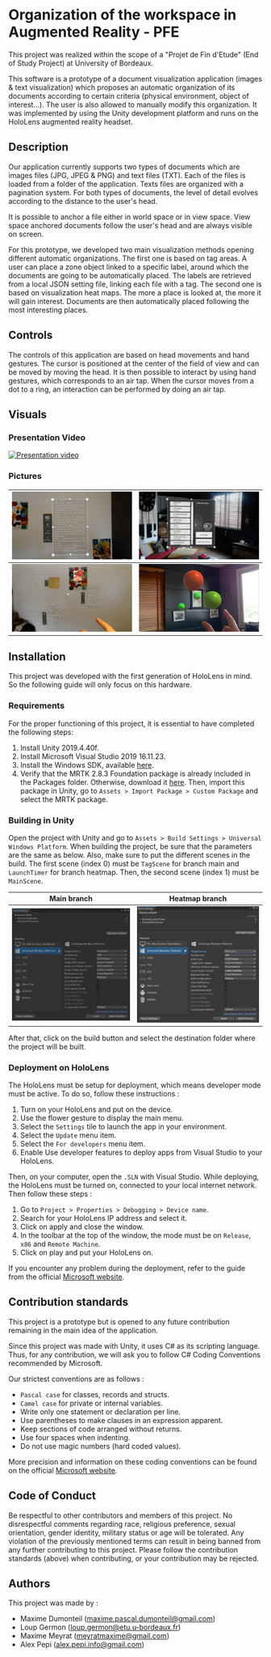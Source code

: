 # Organization of the workspace in Augmented Reality - PFE

This project was realized within the scope of a "Projet de Fin d'Etude" (End of Study Project) at University of Bordeaux.

This software is a prototype of a document visualization application (images & text visualization) which proposes an automatic organization of its documents according to certain criteria (physical environment, object of interest...). The user is also allowed to manually modify this organization. It was implemented by using the Unity development platform and runs on the HoloLens augmented reality headset.

## Description

Our application currently supports two types of documents which are images files (JPG, JPEG & PNG) and text files (TXT). Each of the files is loaded from a folder of the application. Texts files are organized with a pagination system. For both types of documents, the level of detail evolves according to the distance to the user's head.

It is possible to anchor a file either in world space or in view space. View space anchored documents follow the user's head and are always visible on screen.  

For this prototype, we developed two main visualization methods opening different automatic organizations. The first one is based on tag areas. A user can place a zone object linked to a specific label, around which the documents are going to be automatically placed. 
The labels are retrieved from a local JSON setting file, linking each file with a tag. The second one is based on visualization heat maps. The more a place is looked at, the more it will gain interest. Documents are then automatically placed following the most interesting places.  

## Controls

The controls of this application are based on head movements and hand gestures. The cursor is positioned at the center of the field of view and can be moved by moving the head. It is then possible to interact by using hand gestures, which corresponds to an air tap. When the cursor moves from a dot to a ring, an interaction can be performed by doing an air tap.  

## Visuals

### Presentation Video

[![Presentation video](https://img.youtube.com/vi/Cn3_thKMAy4/0.jpg)](https://www.youtube.com/watch?v=Cn3_thKMAy4)

### Pictures

![Text File](Images/TextFile.png)  |  ![Main Menu](Images/MainMenu.png)
:-------------------------:|:-------------------------:
![Forces](Images/Forces.png)  |  ![HeatMapScan](Images/HeatMapScan.png)


## Installation

This project was developed with the first generation of HoloLens in mind. So the following guide will only focus on this hardware. 

### Requirements

For the proper functioning of this project, it is essential to have completed the following steps:
1. Install Unity 2019.4.40f.
2. Install Microsoft Visual Studio 2019 16.11.23.
3. Install the Windows SDK, available [here](https://developer.microsoft.com/en-US/windows/downloads/windows-sdk/).
4. Verify that the MRTK 2.8.3 Foundation package is already included in the Packages folder. Otherwise, download it [here](https://github.com/Microsoft/MixedRealityToolkit-Unity/releases). Then, import this package in Unity, go to `Assets > Import Package > Custom Package` and select the MRTK package.

### Building in Unity

Open the project with Unity and go to `Assets > Build Settings > Universal Windows Platform`. When building the project, be sure that the parameters are the same as below. Also, make sure to put the different scenes in the build. The first scene (index 0) must be `TagScene` for branch main and `LaunchTimer` for branch heatmap. Then, the second scene (index 1) must be `MainScene`. 

Main branch            |  Heatmap branch
:-------------------------:|:-------------------------:
![Build settings Main](Images/BuildSettingsMain.png)  |  ![Build settings Heatmap](Images/BuildSettingsHeatmap.png)


After that, click on the build button and select the destination folder where the project will be built.

### Deployment on HoloLens

The HoloLens must be setup for deployment, which means developer mode must be active. To do so, follow these instructions : 
1. Turn on your HoloLens and put on the device.
2. Use the flower gesture to display the main menu.
3. Select the `Settings` tile to launch the app in your environment.
4. Select the `Update` menu item.
5. Select the `For developers` menu item.
6. Enable Use developer features to deploy apps from Visual Studio to your HoloLens.

Then, on your computer, open the `.SLN` with Visual Studio. While deploying, the HoloLens must be turned on, connected to your local internet network. Then follow these steps :
1. Go to `Project > Properties > Debugging > Device name`.
2. Search for your HoloLens IP address and select it.
3. Click on apply and close the window.
4. In the toolbar at the top of the window, the mode must be on `Release`, `x86` and `Remote Machine`. 
5. Click on play and put your HoloLens on.

If you encounter any problem during the deployment, refer to the guide from the official [Microsoft website](https://learn.microsoft.com/en-us/windows/mixed-reality/develop/advanced-concepts/using-visual-studio?tabs=hl2).


## Contribution standards

This project is a prototype but is opened to any future contribution remaining in the main idea of the application.

Since this project was made with Unity, it uses C# as its scripting language. Thus, for any contribution, we will ask you to follow C# Coding Conventions recommended by Microsoft. 

Our strictest conventions are as follows :

* `Pascal case` for classes, records and structs.
* `Camel case` for private or internal variables. 
* Write only one statement or declaration per line.
* Use parentheses to make clauses in an expression apparent.
* Keep sections of code arranged without returns.
* Use four spaces when indenting.
* Do not use magic numbers (hard coded values).

More precision and information on these coding conventions can be found on the official [Microsoft website](https://learn.microsoft.com/en-us/dotnet/csharp/fundamentals/coding-style/coding-conventions). 

## Code of Conduct

Be respectful to other contributors and members of this project. No disrespectful comments regarding race, religious preference, sexual orientation, gender identity, military status or age will be tolerated. Any violation of the previously mentioned terms can result in being banned from any further contributing to this project. Please follow the contribution standards (above) when contributing, or your contribution may be rejected.

## Authors

This project was made by :
* Maxime Dumonteil (<maxime.pascal.dumonteil@gmail.com>)
* Loup Germon (<loup.germon@etu.u-bordeaux.fr>)
* Maxime Meyrat (<meyratmaxime@gmail.com>)
* Alex Pepi (<alex.pepi.info@gmail.com>)
